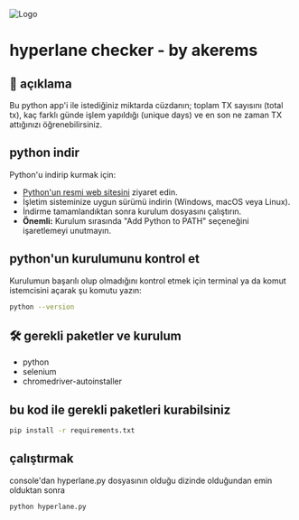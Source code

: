![Logo](https://miro.medium.com/v2/resize:fit:1400/0*Xo7ypMX3ZyYHgDV1.jpg)

# hyperlane checker - by akerems

## 🚀 açıklama

Bu python app'i ile istediğiniz miktarda cüzdanın; toplam TX sayısını (total tx), kaç farklı günde işlem yapıldığı (unique days) ve en son ne zaman TX attığınızı öğrenebilirsiniz.

## python indir 

Python'u indirip kurmak için:

- [Python'un resmi web sitesini](https://www.python.org/downloads/) ziyaret edin.
- İşletim sisteminize uygun sürümü indirin (Windows, macOS veya Linux).
- İndirme tamamlandıktan sonra kurulum dosyasını çalıştırın.
- **Önemli:** Kurulum sırasında "Add Python to PATH" seçeneğini işaretlemeyi unutmayın.

## python'un kurulumunu kontrol et
Kurulumun başarılı olup olmadığını kontrol etmek için terminal ya da komut istemcisini açarak şu komutu yazın:
```bash
python --version
```
## 🛠️ gerekli paketler ve kurulum
- python
- selenium
- chromedriver-autoinstaller

## bu kod ile gerekli paketleri kurabilsiniz

```bash
pip install -r requirements.txt
```

## çalıştırmak
console'dan hyperlane.py dosyasının olduğu dizinde olduğundan emin olduktan sonra
```bash
python hyperlane.py
```


